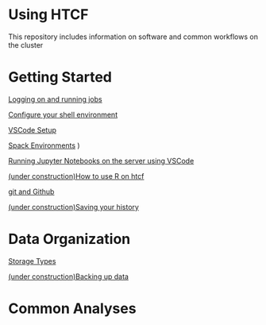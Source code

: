 # Using HTCF
This repository includes information on software and common workflows on the cluster

# <a name="documentslist"></a>Getting Started
[Logging on and running jobs](https://github.com/dbaldridge-lab/htcf/blob/main/htcf_access.md)  

[Configure your shell environment](ç)

[VSCode Setup](https://github.com/dbaldridge-lab/htcf/blob/main/vscode.md)  

[Spack Environments](https://github.com/dbaldridge-lab/htcf/blob/main/spack.md) )

[Running Jupyter Notebooks on the server using VSCode](https://github.com/dbaldridge-lab/htcf/blob/main/jupyter_vscode.md)  

[(under construction)How to use R on htcf](https://github.com/dbaldridge-lab/htcf/blob/main/using_R.md)  

[git and Github](https://github.com/dbaldridge-lab/htcf/blob/main/version_control.md)

[(under construction)Saving your history](https://github.com/dbaldridge-lab/htcf/blob/main/save_history.md)

# <a name="documentslist"></a>Data Organization
[Storage Types](https://htcf.wustl.edu/docs/storage/)

[(under construction)Backing up data](https://github.com/dbaldridge-lab/htcf/blob/main/backups.md)  

# <a name="documentslist"></a>Common Analyses

